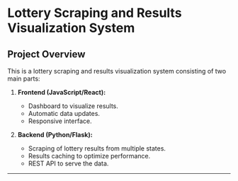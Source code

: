 # Lottery Scraping and Results Visualization System

## Project Overview

This is a lottery scraping and results visualization system consisting of two main parts:

1. **Frontend (JavaScript/React):**
   - Dashboard to visualize results.
   - Automatic data updates.
   - Responsive interface.

2. **Backend (Python/Flask):**
   - Scraping of lottery results from multiple states.
   - Results caching to optimize performance.
   - REST API to serve the data.



---
